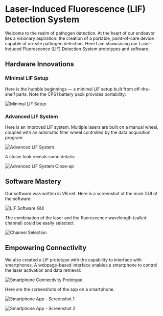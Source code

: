 # Laser-Induced Fluorescence (LIF) Detection System

Welcome to the realm of pathogen detection.  At the heart of our endeavor lies a visionary aspiration: the creation of a portable, point-of-care device capable of on-site pathogen detection. Here I am showcasing our Laser-Induced Fluorescence (LIF) Detection System prototypes and software.

## Hardware Innovations

### Minimal LIF Setup
Here is the humble beginnings — a minimal LIF setup built from off-the-shelf parts. Note the CPS1 battery pack provides portability:

![Minimal LIF Setup](instruments/minilif.JPG)

### Advanced LIF System
Here is an improved LIF system. Multiple lasers are built on a manual wheel, coupled with an automatic filter wheel controlled by the data acquisition program:

![Advanced LIF System](instruments/minilifpro2.JPG)

A closer look reveals some details:

![Advanced LIF System Close-up](instruments/minilifpro3.JPG)

## Software Mastery

Our software was written in VB.net. Here is a screenshot of the main GUI of the software:

![LIF Software GUI](images/yxLiFpro.png)

The combination of the laser and the fluorescence wavelength (called channel) could be easily selected:

![Channel Selection](images/lifchannel.png)

## Empowering Connectivity

We also created a LIF prototype with the capability to interface with smartphones. A webpage-based interface enables a smartphone to control the laser activation and data retrieval:

![Smartphone Connectivity Prototype](instruments/rpi1.jpg)

Here are the screenshots of the app on a smartphone.

![Smartphone App - Screenshot 1](images/rpi1.png)

![Smartphone App - Screenshot 2](images/rpi2.png)

